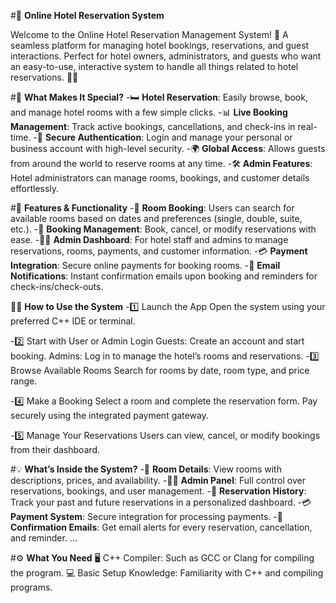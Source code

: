 #🏨 **Online Hotel Reservation System**

Welcome to the Online Hotel Reservation Management System! 🌟 A seamless platform for managing hotel bookings, reservations, and guest interactions. Perfect for hotel owners, administrators, and guests who want an easy-to-use, interactive system to handle all things related to hotel reservations. 💼✨


#🌟 **What Makes It Special?**
-🛏️ **Hotel Reservation**: Easily browse, book, and manage hotel rooms with a few simple clicks.
-📊 **Live Booking Management**: Track active bookings, cancellations, and check-ins in real-time.
-🔐 **Secure Authentication**: Login and manage your personal or business account with high-level security.
-🌍 **Global Access**: Allows guests from around the world to reserve rooms at any time.
-🛠️ **Admin Features**: Hotel administrators can manage rooms, bookings, and customer details effortlessly.


#🚀 **Features & Functionality**
-🏨 **Room Booking**: Users can search for available rooms based on dates and preferences (single, double, suite, etc.).
-📅 **Booking Management**: Book, cancel, or modify reservations with ease.
-👨‍💼 **Admin Dashboard**: For hotel staff and admins to manage reservations, rooms, payments, and customer information.
-💳 **Payment Integration**: Secure online payments for booking rooms.
-📧 **Email Notifications**: Instant confirmation emails upon booking and reminders for check-ins/check-outs.

🧑‍💻 **How to Use the System**
-1️⃣ Launch the App
Open the system using your preferred C++ IDE or terminal.

-2️⃣ Start with User or Admin Login
Guests: Create an account and start booking.
Admins: Log in to manage the hotel’s rooms and reservations.
-3️⃣ Browse Available Rooms
Search for rooms by date, room type, and price range.

-4️⃣ Make a Booking
Select a room and complete the reservation form. Pay securely using the integrated payment gateway.

-5️⃣ Manage Your Reservations
Users can view, cancel, or modify bookings from their dashboard.

#💡 **What’s Inside the System?**
-🏨 **Room Details**: View rooms with descriptions, prices, and availability.
-🧑‍💼 **Admin Panel**: Full control over reservations, bookings, and user management.
-📅 **Reservation History**: Track your past and future reservations in a personalized dashboard.
-💳 **Payment System**: Secure integration for processing payments.
-📨 **Confirmation Emails**: Get email alerts for every reservation, cancellation, and reminder.
...

#⚙️ **What You Need**
🖥️ C++ Compiler: Such as GCC or Clang for compiling the program.
💻 Basic Setup Knowledge: Familiarity with C++ and compiling programs.
